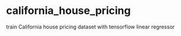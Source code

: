 # california_house_pricing
train California house pricing dataset with tensorflow linear regressor  
